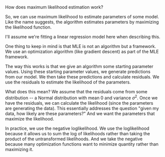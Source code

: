 How does maximum likelihood estimation work?

So, we can use maximum likelihood to estimate parameters of some model. Like the name suggests, the algorithm estimates parameters by maximizing the likelihood function.

I'll assume we're fitting a linear regression model here when describing this.

One thing to keep in mind is that MLE is not an algorithm but a framework. We use an optimization algorithm (like gradient descent) as part of the MLE framework.

The way this works is that we give an algorithm some starting parameter values. Using these starting parameter values, we generate predictions from our model. We then take these predictions and calculate residuals. We use the residuals to estimate the likelihood of the parameters.

What does this mean? We assume that the residuals come from some distribution -- a Normal distribution with mean 0 and variance $\sigma^2$. Once we have the residuals, we can calculate the likelihood (since the parameters are generating the data). This essentially addresses the question "given my data, how likely are these parameters?" And we want the parameters that maximize the likelihood.

In practice, we use the negative loglikelihood. We use the loglikelihood because it allows us to sum the log of likelihoods rather than taking the product of the untransformed likelihoods. And we take the negative because many optimization functions want to minimize quantity rather than maximizing it.